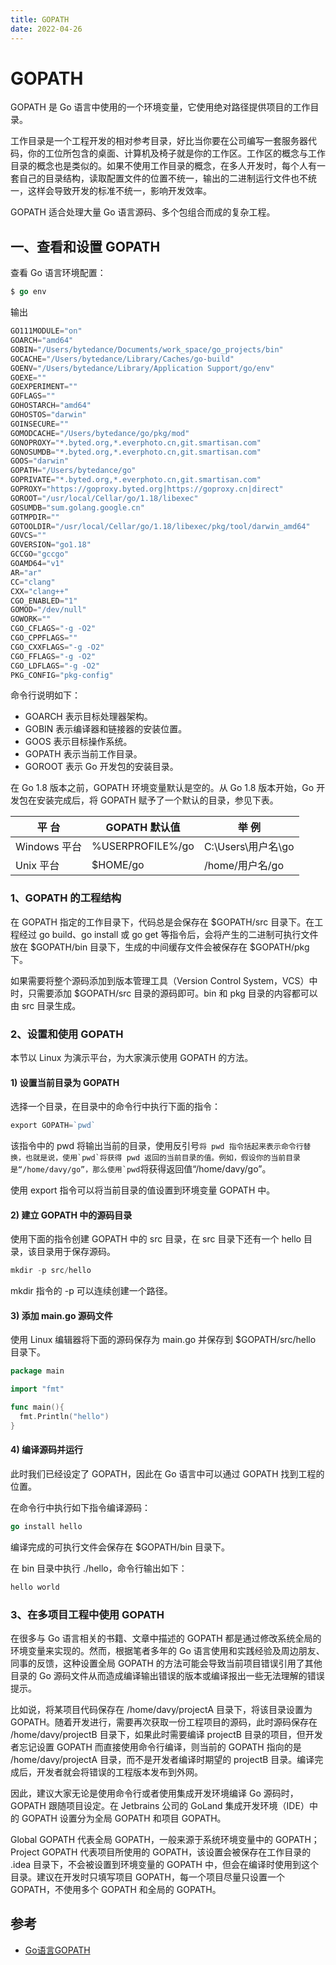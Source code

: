 ```yaml
---
title: GOPATH
date: 2022-04-26
---
```


# GOPATH

GOPATH 是 Go 语言中使用的一个环境变量，它使用绝对路径提供项目的工作目录。

工作目录是一个工程开发的相对参考目录，好比当你要在公司编写一套服务器代码，你的工位所包含的桌面、计算机及椅子就是你的工作区。工作区的概念与工作目录的概念也是类似的。如果不使用工作目录的概念，在多人开发时，每个人有一套自己的目录结构，读取配置文件的位置不统一，输出的二进制运行文件也不统一，这样会导致开发的标准不统一，影响开发效率。

GOPATH 适合处理大量 Go 语言源码、多个包组合而成的复杂工程。

## 一、查看和设置 GOPATH

查看 Go 语言环境配置：

```go
$ go env
```

输出

```go
GO111MODULE="on"
GOARCH="amd64"
GOBIN="/Users/bytedance/Documents/work_space/go_projects/bin"
GOCACHE="/Users/bytedance/Library/Caches/go-build"
GOENV="/Users/bytedance/Library/Application Support/go/env"
GOEXE=""
GOEXPERIMENT=""
GOFLAGS=""
GOHOSTARCH="amd64"
GOHOSTOS="darwin"
GOINSECURE=""
GOMODCACHE="/Users/bytedance/go/pkg/mod"
GONOPROXY="*.byted.org,*.everphoto.cn,git.smartisan.com"
GONOSUMDB="*.byted.org,*.everphoto.cn,git.smartisan.com"
GOOS="darwin"
GOPATH="/Users/bytedance/go"
GOPRIVATE="*.byted.org,*.everphoto.cn,git.smartisan.com"
GOPROXY="https://goproxy.byted.org|https://goproxy.cn|direct"
GOROOT="/usr/local/Cellar/go/1.18/libexec"
GOSUMDB="sum.golang.google.cn"
GOTMPDIR=""
GOTOOLDIR="/usr/local/Cellar/go/1.18/libexec/pkg/tool/darwin_amd64"
GOVCS=""
GOVERSION="go1.18"
GCCGO="gccgo"
GOAMD64="v1"
AR="ar"
CC="clang"
CXX="clang++"
CGO_ENABLED="1"
GOMOD="/dev/null"
GOWORK=""
CGO_CFLAGS="-g -O2"
CGO_CPPFLAGS=""
CGO_CXXFLAGS="-g -O2"
CGO_FFLAGS="-g -O2"
CGO_LDFLAGS="-g -O2"
PKG_CONFIG="pkg-config"
```

命令行说明如下：

- GOARCH 表示目标处理器架构。
- GOBIN 表示编译器和链接器的安装位置。
- GOOS 表示目标操作系统。
- GOPATH 表示当前工作目录。
- GOROOT 表示 Go 开发包的安装目录。

在 Go 1.8 版本之前，GOPATH 环境变量默认是空的。从 Go 1.8 版本开始，Go 开发包在安装完成后，将 GOPATH 赋予了一个默认的目录，参见下表。

| 平 台        | GOPATH 默认值    | 举 例              |
| ------------ | ---------------- | ------------------ |
| Windows 平台 | %USERPROFILE%/go | C:\Users\用户名\go |
| Unix 平台    | $HOME/go         | /home/用户名/go    |

### 1、GOPATH 的工程结构

在 GOPATH 指定的工作目录下，代码总是会保存在 $GOPATH/src 目录下。在工程经过 go build、go install 或 go get 等指令后，会将产生的二进制可执行文件放在 $GOPATH/bin 目录下，生成的中间缓存文件会被保存在 $GOPATH/pkg 下。

如果需要将整个源码添加到版本管理工具（Version Control System，VCS）中时，只需要添加 $GOPATH/src 目录的源码即可。bin 和 pkg 目录的内容都可以由 src 目录生成。

### 2、设置和使用 GOPATH

本节以 Linux 为演示平台，为大家演示使用 GOPATH 的方法。

#### 1) 设置当前目录为 GOPATH

选择一个目录，在目录中的命令行中执行下面的指令：

```go
export GOPATH=`pwd`
```

该指令中的 pwd 将输出当前的目录，使用反引号``将 pwd 指令括起来表示命令行替换，也就是说，使用`pwd`将获得 pwd 返回的当前目录的值。例如，假设你的当前目录是“/home/davy/go”，那么使用`pwd``将获得返回值“/home/davy/go”。

使用 export 指令可以将当前目录的值设置到环境变量 GOPATH 中。

#### 2) 建立 GOPATH 中的源码目录

使用下面的指令创建 GOPATH 中的 src 目录，在 src 目录下还有一个 hello 目录，该目录用于保存源码。

```go
mkdir -p src/hello
```

mkdir 指令的 -p 可以连续创建一个路径。

#### 3) 添加 main.go 源码文件

使用 Linux 编辑器将下面的源码保存为 main.go 并保存到 $GOPATH/src/hello 目录下。

```go
package main

import "fmt"

func main(){
  fmt.Println("hello")
}
```

#### 4) 编译源码并运行

此时我们已经设定了 GOPATH，因此在 Go 语言中可以通过 GOPATH 找到工程的位置。

在命令行中执行如下指令编译源码：

```go
go install hello
```

编译完成的可执行文件会保存在 $GOPATH/bin 目录下。

在 bin 目录中执行 ./hello，命令行输出如下：

```go
hello world
```

### 3、在多项目工程中使用 GOPATH

在很多与 Go 语言相关的书籍、文章中描述的 GOPATH 都是通过修改系统全局的环境变量来实现的。然而，根据笔者多年的 Go 语言使用和实践经验及周边朋友、同事的反馈，这种设置全局 GOPATH 的方法可能会导致当前项目错误引用了其他目录的 Go 源码文件从而造成编译输出错误的版本或编译报出一些无法理解的错误提示。

比如说，将某项目代码保存在 /home/davy/projectA 目录下，将该目录设置为 GOPATH。随着开发进行，需要再次获取一份工程项目的源码，此时源码保存在 /home/davy/projectB 目录下，如果此时需要编译 projectB 目录的项目，但开发者忘记设置 GOPATH 而直接使用命令行编译，则当前的 GOPATH 指向的是 /home/davy/projectA 目录，而不是开发者编译时期望的 projectB 目录。编译完成后，开发者就会将错误的工程版本发布到外网。

因此，建议大家无论是使用命令行或者使用集成开发环境编译 Go 源码时，GOPATH 跟随项目设定。在 Jetbrains 公司的 GoLand 集成开发环境（IDE）中的 GOPATH 设置分为全局 GOPATH 和项目 GOPATH。

Global GOPATH 代表全局 GOPATH，一般来源于系统环境变量中的 GOPATH；Project GOPATH 代表项目所使用的 GOPATH，该设置会被保存在工作目录的 .idea 目录下，不会被设置到环境变量的 GOPATH 中，但会在编译时使用到这个目录。建议在开发时只填写项目 GOPATH，每一个项目尽量只设置一个 GOPATH，不使用多个 GOPATH 和全局的 GOPATH。





## 参考

- [Go语言GOPATH](http://c.biancheng.net/view/88.html)
